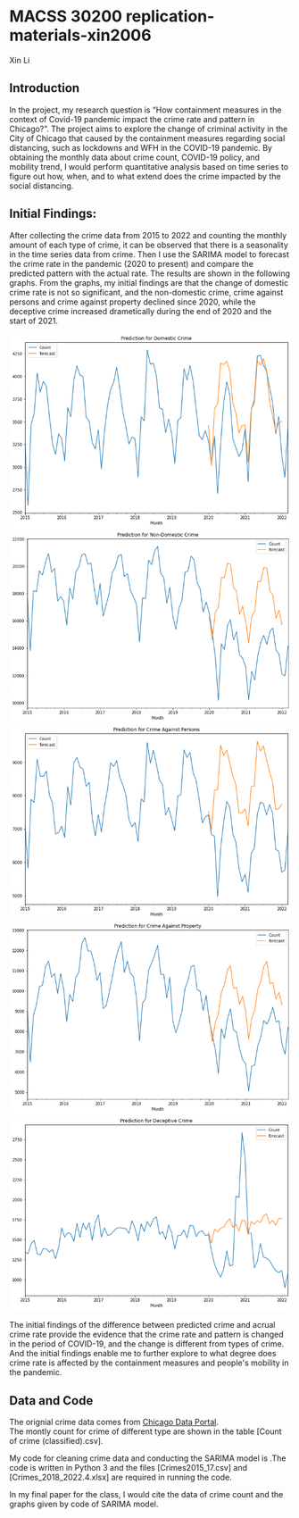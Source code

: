 # MACSS 30200 replication-materials-xin2006
Xin Li

## Introduction
In the project, my research question is “How containment measures in the context of Covid-19 pandemic impact the crime rate and pattern in Chicago?”. The project aims to explore the change of criminal activity in the City of Chicago that caused by the containment measures regarding social distancing, such as lockdowns and WFH in the COVID-19 pandemic. By obtaining the monthly data about crime count, COVID-19 policy, and mobility trend, I would perform quantitative analysis based on time series to figure out how, when, and to what extend does the crime impacted by the social distancing.

## Initial Findings:
After collecting the crime data from 2015 to 2022 and counting the monthly amount of each type of crime, it can be observed that there is a seasonality in the time series data from crime. Then I use the SARIMA model to forecast the crime rate in the pandemic (2020 to present) and compare the predicted pattern with the actual rate. The results are shown in the following graphs. From the graphs, my initial findings are that the change of domestic crime rate is not so significant, and the non-domestic crime, crime against persons and crime against property declined since 2020, while the deceptive crime increased drametically during the end of 2020 and the start of 2021. 

<img src="./Plot/Domestic Crime.png">
<img src="./Plot/Non-domestic Crime.png">
<img src="./Plot/Crime against Persons.png">
<img src="./Plot/Crime against property.png">
<img src="./Plot/Deceptive Crime.png">

  
The initial findings of the difference between predicted crime and acrual crime rate provide the evidence that the crime rate and pattern is changed in the period of COVID-19, and the change is different from types of crime. And the initial findings enable me to further explore to what degree does crime rate is affected by the containment measures and people's mobility in the pandemic.

## Data and Code
The orignial crime data comes from [Chicago Data Portal](https://data.cityofchicago.org/Public-Safety/Crimes-2001-to-present-Dashboard/5cd6-ry5g).   
The montly count for crime of different type are shown in the table [Count of crime (classified).csv].  
  
My code for cleaning crime data and conducting the SARIMA model is .The code is written in Python 3 and the files [Crimes2015_17.csv] and [Crimes_2018_2022.4.xlsx] are required in running the code.

In my final paper for the class, I would cite the data of crime count and the graphs given by code of SARIMA model.
